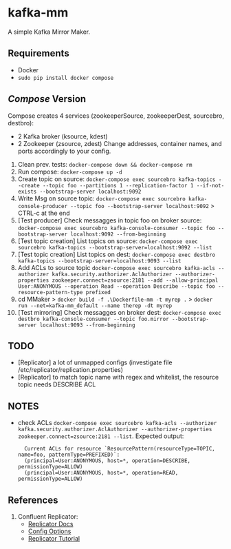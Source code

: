 # kafka-mm
A simple Kafka Mirror Maker.

## Requirements
- Docker
- ```sudo pip install docker compose```

## _Compose_ Version
Compose creates 4 services (zookeeperSource, zookeeperDest, sourcebro, destbro): 
- 2 Kafka broker (ksource, kdest) 
- 2 Zookeeper (zsource, zdest)
Change addresses, container names, and ports accordingly to your config. 

1. Clean prev. tests: ```docker-compose down && docker-compose rm```
1. Run compose: ```docker-compose up -d```
1. Create topic on source: ```docker-compose exec sourcebro kafka-topics --create --topic foo --partitions 1 --replication-factor 1 --if-not-exists --bootstrap-server localhost:9092```
1. Write Msg on source topic: ```docker-compose exec sourcebro kafka-console-producer --topic foo --bootstrap-server localhost:9092``` > CTRL-c at the end
1. [Test producer] Check messagges in topic foo on broker source: ```docker-compose exec sourcebro kafka-console-consumer --topic foo --bootstrap-server localhost:9092 --from-beginning```
1. [Test topic creation] List topics on source: ```docker-compose exec sourcebro kafka-topics --bootstrap-server=localhost:9092 --list```
1. [Test topic creation] List topics on dest: ```docker-compose exec destbro kafka-topics --bootstrap-server=localhost:9093 --list```
1. Add ACLs to source topic ```docker-compose exec sourcebro kafka-acls --authorizer kafka.security.authorizer.AclAuthorizer --authorizer-properties zookeeper.connect=zsource:2181 --add --allow-principal User:ANONYMOUS --operation Read --operation Describe --topic foo --resource-pattern-type prefixed```
1. cd MMaker > ```docker build -f .\Dockerfile-mm -t myrep .``` > ```docker run --net=kafka-mm_default --name therep -dt myrep```
1. [Test mirroring] Check messagges on broker dest: ```docker-compose exec destbro kafka-console-consumer --topic foo.mirror --bootstrap-server localhost:9093 --from-beginning```

## TODO
- [Replicator] a lot of unmapped configs (investigate file /etc/replicator/replication.properties)
- [Replicator] to match topic name with regex and whitelist, the resource topic needs DESCRIBE ACL

## NOTES
- check ACLs ```docker-compose exec sourcebro kafka-acls --authorizer kafka.security.authorizer.AclAuthorizer --authorizer-properties zookeeper.connect=zsource:2181 --list```. Expected output:        
        
        Current ACLs for resource `ResourcePattern(resourceType=TOPIC, name=foo, patternType=PREFIXED)`:
        (principal=User:ANONYMOUS, host=*, operation=DESCRIBE, permissionType=ALLOW)
        (principal=User:ANONYMOUS, host=*, operation=READ, permissionType=ALLOW)

## References
1. Confluent Replicator: 
    - [Replicator Docs](https://docs.confluent.io/platform/current/multi-dc-deployments/replicator/index.html)
    - [Config Options](https://docs.confluent.io/platform/current/multi-dc-deployments/replicator/configuration_options.html)
    - [Replicator Tutorial](https://docs.confluent.io/platform/current/multi-dc-deployments/replicator/replicator-quickstart.html)